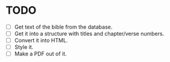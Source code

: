 # TODO

- [ ] Get text of the bible from the database.
- [ ] Get it into a structure with titles and chapter/verse numbers.
- [ ] Convert it into HTML.
- [ ] Style it.
- [ ] Make a PDF out of it.
